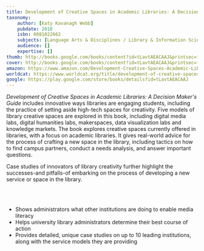 ```yaml
---
title: Development of Creative Spaces in Academic Libraries: A Decision Maker's Guide
taxonomy:
	author: [Katy Kavanagh Webb]
	pubdate: 2018
	isbn: 0081022662
	subjects: [Language Arts & Disciplines / Library & Information Science / General]
	audience: []
	expertise: []
thumb: http://books.google.com/books/content?id=tLavtAEACAAJ&printsec=frontcover&img=1&zoom=1&imgtk=AFLRE734OBfEFOXknpvrOjK2qOabUAmnIc_91dbKtxnbECMxhbL_O30KLsC8mObBU1-tTtVHpHsBRquPAOrGk9ydtiRSnh9UFAZwXpgzZzZkkbF1KW0maaSOWjhT14RRksh5jpwKlkg9&source=gbs_api
cover: http://books.google.com/books/content?id=tLavtAEACAAJ&printsec=frontcover&img=1&zoom=1&imgtk=AFLRE734OBfEFOXknpvrOjK2qOabUAmnIc_91dbKtxnbECMxhbL_O30KLsC8mObBU1-tTtVHpHsBRquPAOrGk9ydtiRSnh9UFAZwXpgzZzZkkbF1KW0maaSOWjhT14RRksh5jpwKlkg9&source=gbs_api
amazon: https://www.amazon.com/Development-Creative-Spaces-Academic-Libraries/dp/0081022662/ref=sr_1_1?keywords=Development+of+creative+spaces+in+academic+libraries+%3A+a+decision+maker%27s+guide&qid=1570113871&s=gateway&sr=8-1
worldcat: https://www.worldcat.org/title/development-of-creative-spaces-in-academic-libraries-a-decision-makers-guide/oclc/1079360576&referer=brief_results
google: https://play.google.com/store/books/details?id=tLavtAEACAAJ
---
```

<p><i>Development of Creative Spaces in Academic Libraries: A Decision Maker's Guide </i>includes innovative ways libraries are engaging students, including the practice of setting aside high-tech spaces for creativity. Five models of library creative spaces are explored in this book, including digital media labs, digital humanities labs, makerspaces, data visualization labs and knowledge markets. The book explores creative spaces currently offered in libraries, with a focus on academic libraries. It gives real-world advice for the process of crafting a new space in the library, including tactics on how to find campus partners, conduct a needs analysis, and answer important questions. </p> <p>Case studies of innovators of library creativity further highlight the successes-and pitfalls-of embarking on the process of developing a new service or space in the library.</p> <br><br><ul><li>Shows administrators what other institutions are doing to enable media literacy </li><li>Helps university library administrators determine their best course of action </li><li>Provides detailed, unique case studies on up to 10 leading institutions, along with the service models they are providing</li></ul>